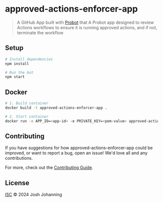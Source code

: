 # approved-actions-enforcer-app

> A GitHub App built with [Probot](https://github.com/probot/probot) that A Probot app designed to review Actions workflows to ensure it is running approved actions, and if not, terminate the workflow

## Setup

```sh
# Install dependencies
npm install

# Run the bot
npm start
```

## Docker

```sh
# 1. Build container
docker build -t approved-actions-enforcer-app .

# 2. Start container
docker run -e APP_ID=<app-id> -e PRIVATE_KEY=<pem-value> approved-actions-enforcer-app
```

## Contributing

If you have suggestions for how approved-actions-enforcer-app could be improved, or want to report a bug, open an issue! We'd love all and any contributions.

For more, check out the [Contributing Guide](CONTRIBUTING.md).

## License

[ISC](LICENSE) © 2024 Josh Johanning

